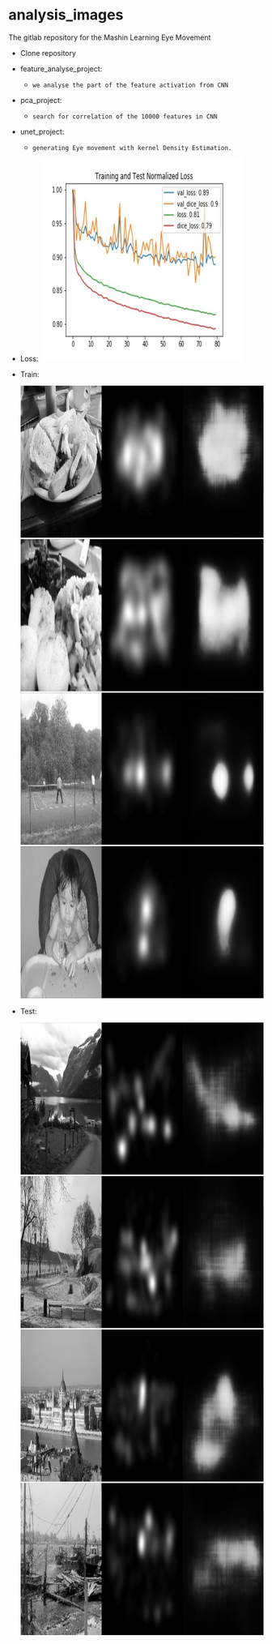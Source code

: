 # analysis_images

The gitlab repository for the Mashin Learning Eye Movement


* Clone repository
* feature_analyse_project:
    * `we analyse the part of the feature activation from CNN`

* pca_project:
    * `search for correlation of the 10000 features in CNN`
 
* unet_project:
    * `generating Eye movement with kernel Density Estimation.`
	
* Loss:
	<img  height="400px" width="400px" alt="Server Icon" src="images/bce_dice_loss.jpg" />
	
* Train:
	
	<img  height="300px" width="600px" alt="Server Icon" src="images/train_out.png" />
	
	<img  height="300px" width="600px" alt="Server Icon" src="images/train2_out.png" />
	
	<img  height="300px" width="600px" alt="Server Icon" src="images/train3_out.png" />
	
	<img  height="300px" width="600px" alt="Server Icon" src="images/train4_out.png" />
	
* Test:
	
	<img  height="300px" width="600px" alt="Server Icon" src="images/test1_out.png" />
	
	<img  height="300px" width="600px" alt="Server Icon" src="images/test2_out.png" />
	
	<img  height="300px" width="600px" alt="Server Icon" src="images/test3_out.png" />
	
	<img  height="300px" width="600px" alt="Server Icon" src="images/test4_out.png" />	
	